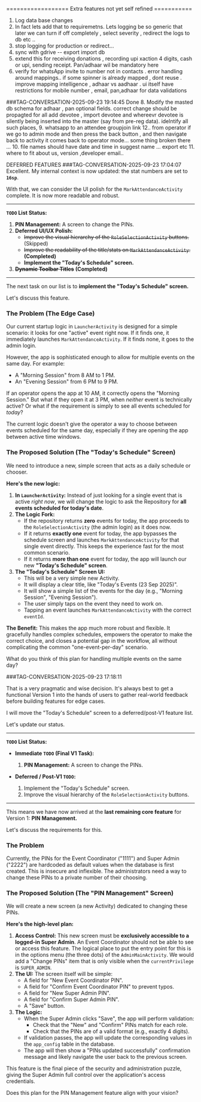 ================== Extra features not yet self refined ===========
1. Log data base changes 
7.  In fact lets add that to requiremetns. Lets logging be so generic that later we can turn if off completely , select severity , redirect the logs to db etc ..
11. stop logging for production or redirect... 
2. sync with gdrive -- export import db
6. extend this for receiving donations , recording upi xaction 4 digits, cash or upi, sending receipt. Pan/adhaar wil be mandatory here 
7. verify for whatsApp invite to number not in  contacts
. error handling around mappings.. if some spinner is already mapped , dont reuse 
. improve mapping intelligence , adhaar vs aadhaar 
. ui itself have restrictions for mobile number , email, pan,adhaar for data validations 

###TAG-CONVERSATION-2025-09-23 19:14:45
Done 
8. Modify the masted db schema for adhaar , pan optional fields. correct change should be propagted for all add devotee , import devotee and whereevr devotee is silently being inserted into the master (say from pre-reg data). idelntify all such places, 
9. whatsapp to an attendee groupjoin link
12..  from operator if we go to admin mode and then press the back button , and then navigate back to activity it comes back to operator mode... some thing broken there ... 
10. file names should have date and time in suggest name ... export etc 
11. where  to fit about us, version ,developer email..


DEFERRED FEATURES
###TAG-CONVERSATION-2025-09-23 17:04:07
Excellent. My internal context is now updated: the stat numbers are set to **`16sp`**.

With that, we can consider the UI polish for the `MarkAttendanceActivity` complete. It is now more readable and robust.

---

**`TODO` List Status:**

1.  **PIN Management:** A screen to change the PINs.
2.  **Deferred UI/UX Polish:**
    *   ~~Improve the visual hierarchy of the `RoleSelectionActivity` buttons.~~ (Skipped)
    *   ~~Improve the readability of the title/stats on `MarkAttendanceActivity`.~~ **(Completed)**
    *   **Implement the "Today's Schedule" screen.**
3.  **~~Dynamic Toolbar Titles~~** **(Completed)**

---

The next task on our list is to **implement the "Today's Schedule" screen.**

Let's discuss this feature.

### The Problem (The Edge Case)

Our current startup logic in `LauncherActivity` is designed for a simple scenario: it looks for one "active" event right now. If it finds one, it immediately launches `MarkAttendanceActivity`. If it finds none, it goes to the admin login.

However, the app is sophisticated enough to allow for multiple events on the same day. For example:
*   A "Morning Session" from 8 AM to 1 PM.
*   An "Evening Session" from 6 PM to 9 PM.

If an operator opens the app at 10 AM, it correctly opens the "Morning Session." But what if they open it at 3 PM, when *neither* event is technically active? Or what if the requirement is simply to see all events scheduled for *today*?

The current logic doesn't give the operator a way to choose between events scheduled for the same day, especially if they are opening the app between active time windows.

### The Proposed Solution (The "Today's Schedule" Screen)

We need to introduce a new, simple screen that acts as a daily schedule or chooser.

**Here's the new logic:**

1.  **In `LauncherActivity`:** Instead of just looking for a single event that is active *right now*, we will change the logic to ask the Repository for **all events scheduled for today's date**.
2.  **The Logic Fork:**
    *   If the repository returns **zero** events for today, the app proceeds to the `RoleSelectionActivity` (the admin login) as it does now.
    *   If it returns **exactly one** event for today, the app bypasses the schedule screen and launches `MarkAttendanceActivity` for that single event directly. This keeps the experience fast for the most common scenario.
    *   If it returns **more than one** event for today, the app will launch our new **"Today's Schedule" screen**.
3.  **The "Today's Schedule" Screen UI:**
    *   This will be a very simple new Activity.
    *   It will display a clear title, like "Today's Events (23 Sep 2025)".
    *   It will show a simple list of the events for the day (e.g., "Morning Session", "Evening Session").
    *   The user simply taps on the event they need to work on.
    *   Tapping an event launches `MarkAttendanceActivity` with the correct `eventId`.

**The Benefit:** This makes the app much more robust and flexible. It gracefully handles complex schedules, empowers the operator to make the correct choice, and closes a potential gap in the workflow, all without complicating the common "one-event-per-day" scenario.

What do you think of this plan for handling multiple events on the same day?



###TAG-CONVERSATION-2025-09-23 17:18:11

That is a very pragmatic and wise decision. It's always best to get a functional Version 1 into the hands of users to gather real-world feedback before building features for edge cases.

I will move the "Today's Schedule" screen to a deferred/post-V1 feature list.

Let's update our status.

---

**`TODO` List Status:**

*   **Immediate `TODO` (Final V1 Task):**
    1.  **PIN Management:** A screen to change the PINs.

*   **Deferred / Post-V1 `TODO`:**
    1.  Implement the "Today's Schedule" screen.
    2.  Improve the visual hierarchy of the `RoleSelectionActivity` buttons.

---

This means we have now arrived at the **last remaining core feature** for Version 1: **PIN Management.**

Let's discuss the requirements for this.

### The Problem

Currently, the PINs for the Event Coordinator ("1111") and Super Admin ("2222") are hardcoded as default values when the database is first created. This is insecure and inflexible. The administrators need a way to change these PINs to a private number of their choosing.

### The Proposed Solution (The "PIN Management" Screen)

We will create a new screen (a new Activity) dedicated to changing these PINs.

**Here's the high-level plan:**

1.  **Access Control:** This new screen must be **exclusively accessible to a logged-in Super Admin**. An Event Coordinator should not be able to see or access this feature. The logical place to put the entry point for this is in the options menu (the three dots) of the `AdminMainActivity`. We would add a "Change PINs" item that is only visible when the `currentPrivilege` is `SUPER_ADMIN`.
2.  **The UI:** The screen itself will be simple:
    *   A field for "New Event Coordinator PIN".
    *   A field for "Confirm Event Coordinator PIN" to prevent typos.
    *   A field for "New Super Admin PIN".
    *   A field for "Confirm Super Admin PIN".
    *   A "Save" button.
3.  **The Logic:**
    *   When the Super Admin clicks "Save", the app will perform validation:
        *   Check that the "New" and "Confirm" PINs match for each role.
        *   Check that the PINs are of a valid format (e.g., exactly 4 digits).
    *   If validation passes, the app will update the corresponding values in the `app_config` table in the database.
    *   The app will then show a "PINs updated successfully" confirmation message and likely navigate the user back to the previous screen.

This feature is the final piece of the security and administration puzzle, giving the Super Admin full control over the application's access credentials.

Does this plan for the PIN Management feature align with your vision?
